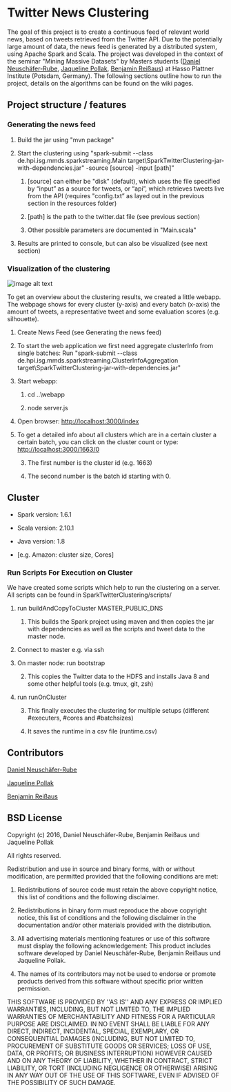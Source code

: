 # **Twitter News Clustering**

The goal of this project is to create a continuous feed of relevant world news, based on tweets retrieved from the Twitter API. Due to the potentially large amount of data, the news feed is generated by a distributed system, using Apache Spark and Scala. The project was developed in the context of the seminar "Mining Massive Datasets" by Masters students ([Daniel Neuschäfer-Rube](https://github.com/dneuschaefer-rube), [Jaqueline Pollak](https://github.com/JaquelineP), [Benjamin Reißaus](https://github.com/BenReissaus)) at Hasso Plattner Institute (Potsdam, Germany). The following sections outline how to run the project, details on the algorithms can be found on the wiki pages.

## **Project structure / features**

### **Generating the news feed**

1. Build the jar using "mvn package"

2. Start the clustering using "spark-submit --class de.hpi.isg.mmds.sparkstreaming.Main target\SparkTwitterClustering-jar-with-dependencies.jar" -source [source] -input [path]”

    1. [source] can either be "disk" (default), which uses the file specified by “input” as a source for tweets, or “api”, which retrieves tweets live from the API (requires "config.txt” as layed out in the previous section in the resources folder)

    2. [path] is the path to the twitter.dat file (see previous section)

    3. Other possible parameters are documented in "Main.scala"

3. Results are printed to console, but can also be visualized (see next section)

### **Visualization of the clustering**

![image alt text](https://raw.githubusercontent.com/JaquelineP/TwitterTextMining/master/slides/images/webapp.png)

To get an overview about the clustering results, we created a little webapp. The webpage shows for every cluster (y-axis) and every batch (x-axis) the amount of tweets, a representative tweet and some evaluation scores (e.g. silhouette). 

1. Create News Feed (see Generating the news feed)

2. To start the web  application we first need aggregate clusterInfo from single batches:
Run "spark-submit --class de.hpi.isg.mmds.sparkstreaming.ClusterInfoAggregation target\SparkTwitterClustering-jar-with-dependencies.jar"

3. Start webapp:

    1. cd ..\webapp

    2. node server.js

4. Open browser: [http://localhost:3000/index](http://localhost:3000/index) 

5. To get a detailed info about all clusters which are in a certain cluster a certain batch, you can click on the cluster count or type: [http://localhost:3000/1663/0](http://localhost:3000/1663/0)

    3. The first number is the cluster id (e.g. 1663)

    4. The second number is the batch id starting with 0. 

## **Cluster**

* Spark version: 1.6.1

* Scala version: 2.10.1

* Java version: 1.8

* [e.g. Amazon: cluster size, Cores]

### **Run Scripts For Execution on Cluster**

We have created some scripts which help to run the clustering on a server. All scripts can be found in SparkTwitterClustering/scripts/

1. run buildAndCopyToCluster MASTER_PUBLIC_DNS

    1. This builds the Spark project using maven and then copies the jar with dependencies as well as the scripts and tweet data to the master node.

2. Connect to master e.g. via ssh

3. On master node: run bootstrap

    2. This copies the Twitter data to the HDFS and installs Java 8 and some other helpful tools (e.g. tmux, git, zsh)

4. run runOnCluster

    3. This finally executes the clustering for multiple setups (different #executers, #cores and #batchsizes)

    4. It saves the runtime in a csv file (runtime.csv)

## **Contributors**

[Daniel Neuschäfer-Rube](https://github.com/dneuschaefer-rube)

[Jaqueline Pollak](https://github.com/JaquelineP)

[Benjamin Reißaus](https://github.com/BenReissaus)

## **BSD License**

Copyright (c) 2016, Daniel Neuschäfer-Rube, Benjamin Reißaus und Jaqueline Pollak

All rights reserved.

Redistribution and use in source and binary forms, with or without modification, are permitted provided that the following conditions are met:

1. Redistributions of source code must retain the above copyright notice, this list of conditions and the following disclaimer.

2. Redistributions in binary form must reproduce the above copyright notice, this list of conditions and the following disclaimer in the documentation and/or other materials provided with the distribution.

3. All advertising materials mentioning features or use of this software must display the following acknowledgement: This product includes software developed by Daniel Neuschäfer-Rube, Benjamin Reißaus und Jaqueline Pollak.

4. The names of its contributors may not be used to endorse or promote products derived from this software without specific prior written permission.

THIS SOFTWARE IS PROVIDED BY <COPYRIGHT HOLDER> ''AS IS'' AND ANY EXPRESS OR IMPLIED WARRANTIES, INCLUDING, BUT NOT LIMITED TO, THE IMPLIED WARRANTIES OF MERCHANTABILITY AND FITNESS FOR A PARTICULAR PURPOSE ARE DISCLAIMED. IN NO EVENT SHALL <COPYRIGHT HOLDER> BE LIABLE FOR ANY DIRECT, INDIRECT, INCIDENTAL, SPECIAL, EXEMPLARY, OR CONSEQUENTIAL DAMAGES (INCLUDING, BUT NOT LIMITED TO, PROCUREMENT OF SUBSTITUTE GOODS OR SERVICES; LOSS OF USE, DATA, OR PROFITS; OR BUSINESS INTERRUPTION) HOWEVER CAUSED AND ON ANY THEORY OF LIABILITY, WHETHER IN CONTRACT, STRICT LIABILITY, OR TORT (INCLUDING NEGLIGENCE OR OTHERWISE) ARISING IN ANY WAY OUT OF THE USE OF THIS SOFTWARE, EVEN IF ADVISED OF THE POSSIBILITY OF SUCH DAMAGE.

